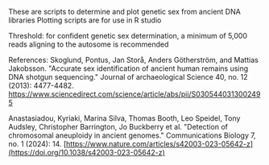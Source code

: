 These are scripts to determine and plot genetic sex from ancient DNA libraries
Plotting scripts are for use in R studio

Threshold: for confident genetic sex determination, a minimum of 5,000 reads aligning to the autosome is recommended

References:
Skoglund, Pontus, Jan Storå, Anders Götherström, and Mattias Jakobsson. "Accurate sex identification of ancient human remains using DNA shotgun sequencing." Journal of archaeological Science 40, no. 12 (2013): 4477-4482.
https://www.sciencedirect.com/science/article/abs/pii/S0305440313002495

Anastasiadou, Kyriaki, Marina Silva, Thomas Booth, Leo Speidel, Tony Audsley, Christopher Barrington, Jo Buckberry et al. "Detection of chromosomal aneuploidy in ancient genomes." Communications Biology 7, no. 1 (2024): 14.
[https://www.nature.com/articles/s42003-023-05642-z](https://doi.org/10.1038/s42003-023-05642-z)
